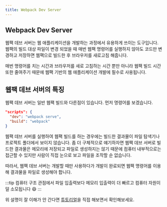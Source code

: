 ```yaml
---
title: Webpack Dev Server
---
```


## Webpack Dev Server

웹팩 데브 서버는 웹 애플리케이션을 개발하는 과정에서 유용하게 쓰이는 도구입니다. 웹팩의 빌드 대상 파일이 변경 되었을 때 매번 웹팩 명령어를 실행하지 않아도 코드만 변경하고 저장하면 웹팩으로 빌드한 후 브라우저를 새로고침 해줍니다.

매번 명령어를 치는 시간과 브라우저를 새로 고침하는 시간 뿐만 아니라 웹팩 빌드 시간 또한 줄여주기 때문에 웹팩 기반의 웹 애플리케이션 개발에 필수로 사용됩니다.

## 웹팩 데브 서버의 특징

웹팩 데브 서버는 일반 웹팩 빌드와 다른점이 있습니다. 먼저 명령어를 보겠습니다.

```json
"scripts": {
  "dev": "webpack serve",
  "build": "webpack"
}
```

웹팩 데브 서버를 실행하여 웹팩 빌드를 하는 경우에는 빌드한 결과물이 파일 탐색기나 프로젝트 폴더에서 보이지 않습니다. 좀 더 구체적으로 얘기하자면 웹팩 데브 서버로 빌드한 결과물은 메모리에 저장되고 파일로 생성하지는 않기 때문에 컴퓨터 내부적으로는 접근할 수 있지만 사람이 직접 눈으로 보고 파일을 조작할 순 없습니다.

따라서, 웹팩 데브 서버는 개발할 때만 사용하다가 개발이 완료되면 웹팩 명령어를 이용해 결과물을 파일로 생성해야 합니다.

:::tip
컴퓨터 구조 관점에서 파일 입출력보다 메모리 입출력이 더 빠르고 컴퓨터 자원이 덜 소모됩니다 😄
:::

위 설명이 잘 이해가 안 간다면 [튜토리얼](/tutorials/webpack-dev-server.html)을 직접 해보면서 확인해보세요.
